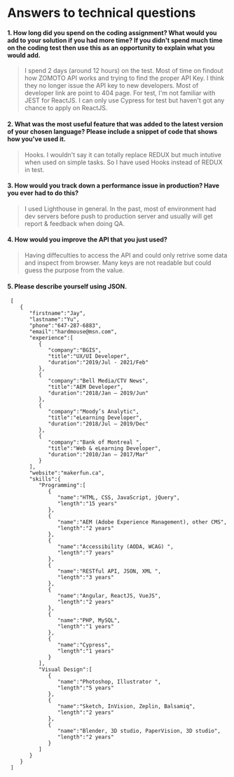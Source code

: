 # Answers to technical questions

#### 1.	How long did you spend on the coding assignment? What would you add to your solution if you had more time? If you didn't spend much time on the coding test then use this as an opportunity to explain what you would add.
> I spend 2 days (around 12 hours) on the test. Most of time on findout how ZOMOTO API works and trying to find the proper API Key. I think they no longer issue the API key to new developers. Most of developer link are point to 404 page.
> For test, I'm not familiar with JEST for ReactJS. I can only use Cypress for test but haven't got any chance to apply on ReactJS.

#### 2.	What was the most useful feature that was added to the latest version of your chosen language? Please include a snippet of code that shows how you've used it.
> Hooks. I wouldn't say it can totally replace REDUX but much intutive when used on simple tasks. So I have used Hooks instead of REDUX in test.

#### 3.	How would you track down a performance issue in production? Have you ever had to do this?
> I used Lighthouse in general. In the past, most of environment had dev servers before push to production server and usually will get report & feedback when doing QA.

#### 4.	How would you improve the API that you just used?
> Having diffeculties to access the API and could only retrive some data and inspect from browser. Many keys are not readable but could guess the purpose from the value.

#### 5.	Please describe yourself using JSON.
```
 [
    {
       "firstname":"Jay",
       "lastname":"Yu",
       "phone":"647-287-6883",
       "email":"hardmouse@msn.com",
       "experience":[
          {
             "company":"BGIS",
             "title":"UX/UI Developer",
             "duration":"2019/Jul - 2021/Feb"
          },
          {
             "company":"Bell Media/CTV News",
             "title":"AEM Developer",
             "duration":"2018/Jan – 2019/Jun"
          },
          {
             "company":"Moody’s Analytic",
             "title":"eLearning Developer",
             "duration":"2018/Jul – 2019/Dec"
          },
          {
             "company":"Bank of Montreal ",
             "title":"Web & eLearning Developer",
             "duration":"2010/Jan – 2017/Mar"
          }
       ],
       "website":"makerfun.ca",
       "skills":{
          "Programming":[
             {
                "name":"HTML, CSS, JavaScript, jQuery",
                "length":"15 years"
             },
             {
                "name":"AEM (Adobe Experience Management), other CMS",
                "length":"2 years"
             },
             {
                "name":"Accessibility (AODA, WCAG) ",
                "length":"7 years"
             },
             {
                "name":"RESTful API, JSON, XML ",
                "length":"3 years"
             },
             {
                "name":"Angular, ReactJS, VueJS",
                "length":"2 years"
             },
             {
                "name":"PHP, MySQL",
                "length":"1 years"
             },
             {
                "name":"Cypress",
                "length":"1 years"
             }
          ],
          "Visual Design":[
             {
                "name":"Photoshop, Illustrator ",
                "length":"5 years"
             },
             {
                "name":"Sketch, InVision, Zeplin, Balsamiq",
                "length":"2 years"
             },
             {
                "name":"Blender, 3D studio, PaperVision, 3D studio",
                "length":"2 years"
             }
          ]
       }
    }
 ]
```